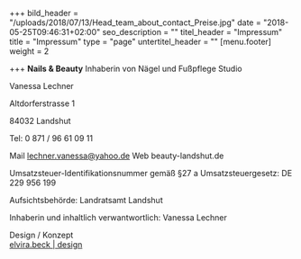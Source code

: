 +++
bild_header = "/uploads/2018/07/13/Head_team_about_contact_Preise.jpg"
date = "2018-05-25T09:46:31+02:00"
seo_description = ""
titel_header = "Impressum"
title = "Impressum"
type = "page"
untertitel_header = ""
[menu.footer]
weight = 2

+++
**Nails & Beauty**
Inhaberin von Nägel und Fußpflege Studio
  
Vanessa Lechner
  
Altdorferstrasse 1
  
84032 Landshut

Tel: 0 871 / 96 61 09 11

Mail  lechner.vanessa@yahoo.de
Web beauty-landshut.de

Umsatzsteuer-Identifikationsnummer gemäß §27 a Umsatzsteuergesetz:
DE 229 956 199

Aufsichtsbehörde: Landratsamt Landshut

Inhaberin und inhaltlich verwantwortlich:
Vanessa Lechner

Design / Konzept  
[elvira.beck | design](https://elvirabeck-design.de)